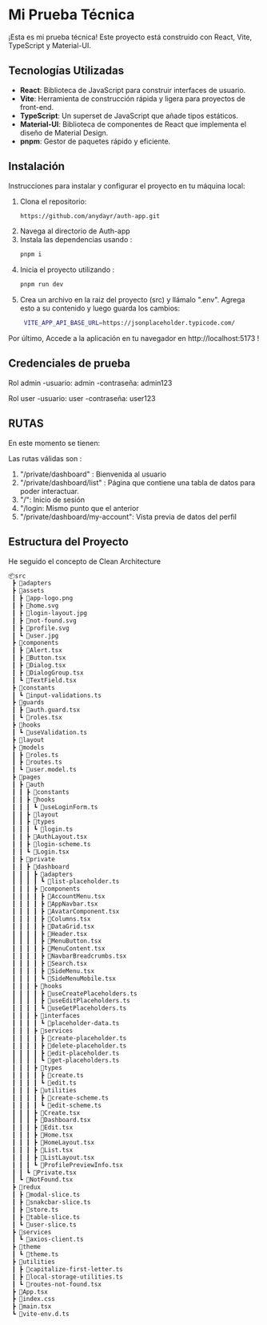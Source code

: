 # Mi Prueba Técnica

¡Esta es mi prueba técnica! Este proyecto está construido con React, Vite, TypeScript y Material-UI.

## Tecnologías Utilizadas

- **React**: Biblioteca de JavaScript para construir interfaces de usuario.
- **Vite**: Herramienta de construcción rápida y ligera para proyectos de front-end.
- **TypeScript**: Un superset de JavaScript que añade tipos estáticos.
- **Material-UI**: Biblioteca de componentes de React que implementa el diseño de Material Design.
- **pnpm**: Gestor de paquetes rápido y eficiente.

## Instalación
Instrucciones para instalar y configurar el proyecto en tu máquina local:

1. Clona el repositorio:
   ```bash
   https://github.com/anydayr/auth-app.git

2. Navega al directorio de Auth-app
3. Instala las dependencias usando :
   ```bash
   pnpm i
4. Inicia el proyecto utilizando :
   ```bash
   pnpm run dev
5. Crea un archivo en la raiz del proyecto (src) y llámalo ".env". 
Agrega esto a su contenido y luego guarda los cambios:
   ```bash
    VITE_APP_API_BASE_URL=https://jsonplaceholder.typicode.com/

Por último, Accede a la aplicación en tu navegador en http://localhost:5173 !

## Credenciales de prueba 
Rol admin
-usuario: admin
-contraseña: admin123

Rol user
-usuario: user
-contraseña: user123

## RUTAS
En este momento se tienen: 

Las rutas válidas son : 
1. "/private/dashboard" : Bienvenida al usuario
2. "/private/dashboard/list" : Página que contiene una tabla de datos para poder interactuar. 
3. "/": Inicio de sesión
4. "/login: Mismo punto que el anterior
5. "/private/dashboard/my-account": Vista previa de datos del perfil 

## Estructura del Proyecto

He seguido el concepto de Clean Architecture
```bash
📦src
 ┣ 📂adapters
 ┣ 📂assets
 ┃ ┣ 📜app-logo.png
 ┃ ┣ 📜home.svg
 ┃ ┣ 📜login-layout.jpg
 ┃ ┣ 📜not-found.svg
 ┃ ┣ 📜profile.svg
 ┃ ┗ 📜user.jpg
 ┣ 📂components
 ┃ ┣ 📜Alert.tsx
 ┃ ┣ 📜Button.tsx
 ┃ ┣ 📜Dialog.tsx
 ┃ ┣ 📜DialogGroup.tsx
 ┃ ┗ 📜TextField.tsx
 ┣ 📂constants
 ┃ ┗ 📜input-validations.ts
 ┣ 📂guards
 ┃ ┣ 📜auth.guard.tsx
 ┃ ┗ 📜roles.tsx
 ┣ 📂hooks
 ┃ ┗ 📜useValidation.ts
 ┣ 📂layout
 ┣ 📂models
 ┃ ┣ 📜roles.ts
 ┃ ┣ 📜routes.ts
 ┃ ┗ 📜user.model.ts
 ┣ 📂pages
 ┃ ┣ 📂auth
 ┃ ┃ ┣ 📂constants
 ┃ ┃ ┣ 📂hooks
 ┃ ┃ ┃ ┗ 📜useLoginForm.ts
 ┃ ┃ ┣ 📂layout
 ┃ ┃ ┣ 📂types
 ┃ ┃ ┃ ┗ 📜login.ts
 ┃ ┃ ┣ 📜AuthLayout.tsx
 ┃ ┃ ┣ 📜login-scheme.ts
 ┃ ┃ ┗ 📜Login.tsx
 ┃ ┣ 📂private
 ┃ ┃ ┣ 📂dashboard
 ┃ ┃ ┃ ┣ 📂adapters
 ┃ ┃ ┃ ┃ ┗ 📜list-placeholder.ts
 ┃ ┃ ┃ ┣ 📂components
 ┃ ┃ ┃ ┃ ┣ 📜AccountMenu.tsx
 ┃ ┃ ┃ ┃ ┣ 📜AppNavbar.tsx
 ┃ ┃ ┃ ┃ ┣ 📜AvatarComponent.tsx
 ┃ ┃ ┃ ┃ ┣ 📜Columns.tsx
 ┃ ┃ ┃ ┃ ┣ 📜DataGrid.tsx
 ┃ ┃ ┃ ┃ ┣ 📜Header.tsx
 ┃ ┃ ┃ ┃ ┣ 📜MenuButton.tsx
 ┃ ┃ ┃ ┃ ┣ 📜MenuContent.tsx
 ┃ ┃ ┃ ┃ ┣ 📜NavbarBreadcrumbs.tsx
 ┃ ┃ ┃ ┃ ┣ 📜Search.tsx
 ┃ ┃ ┃ ┃ ┣ 📜SideMenu.tsx
 ┃ ┃ ┃ ┃ ┗ 📜SideMenuMobile.tsx
 ┃ ┃ ┃ ┣ 📂hooks
 ┃ ┃ ┃ ┃ ┣ 📜useCreatePlaceholders.ts
 ┃ ┃ ┃ ┃ ┣ 📜useEditPlaceholders.ts
 ┃ ┃ ┃ ┃ ┗ 📜useGetPlaceholders.ts
 ┃ ┃ ┃ ┣ 📂interfaces
 ┃ ┃ ┃ ┃ ┗ 📜placeholder-data.ts
 ┃ ┃ ┃ ┣ 📂services
 ┃ ┃ ┃ ┃ ┣ 📜create-placeholder.ts
 ┃ ┃ ┃ ┃ ┣ 📜delete-placeholder.ts
 ┃ ┃ ┃ ┃ ┣ 📜edit-placeholder.ts
 ┃ ┃ ┃ ┃ ┗ 📜get-placeholders.ts
 ┃ ┃ ┃ ┣ 📂types
 ┃ ┃ ┃ ┃ ┣ 📜create.ts
 ┃ ┃ ┃ ┃ ┗ 📜edit.ts
 ┃ ┃ ┃ ┣ 📂utilities
 ┃ ┃ ┃ ┃ ┣ 📜create-scheme.ts
 ┃ ┃ ┃ ┃ ┗ 📜edit-scheme.ts
 ┃ ┃ ┃ ┣ 📜Create.tsx
 ┃ ┃ ┃ ┣ 📜Dashboard.tsx
 ┃ ┃ ┃ ┣ 📜Edit.tsx
 ┃ ┃ ┃ ┣ 📜Home.tsx
 ┃ ┃ ┃ ┣ 📜HomeLayout.tsx
 ┃ ┃ ┃ ┣ 📜List.tsx
 ┃ ┃ ┃ ┣ 📜ListLayout.tsx
 ┃ ┃ ┃ ┗ 📜ProfilePreviewInfo.tsx
 ┃ ┃ ┗ 📜Private.tsx
 ┃ ┗ 📜NotFound.tsx
 ┣ 📂redux
 ┃ ┣ 📜modal-slice.ts
 ┃ ┣ 📜snakcbar-slice.ts
 ┃ ┣ 📜store.ts
 ┃ ┣ 📜table-slice.ts
 ┃ ┗ 📜user-slice.ts
 ┣ 📂services
 ┃ ┗ 📜axios-client.ts
 ┣ 📂theme
 ┃ ┗ 📜theme.ts
 ┣ 📂utilities
 ┃ ┣ 📜capitalize-first-letter.ts
 ┃ ┣ 📜local-storage-utilities.ts
 ┃ ┗ 📜routes-not-found.tsx
 ┣ 📜App.tsx
 ┣ 📜index.css
 ┣ 📜main.tsx
 ┗ 📜vite-env.d.ts
